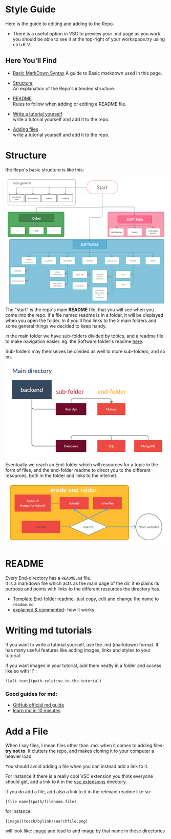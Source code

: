 # Style Guide
Here is the guide to editing and adding to the Repo.  
* There is a useful option in VSC to preview your .md page as you work. you should be able to see it at the top-right of your workspace.try using ctrl+K V.
## Here You'll Find
* [Basic MarkDown Syntax](https://docs.github.com/en/github/writing-on-github/basic-writing-and-formatting-syntax)
A guide to Basic markdown used in this page.

* [Structure](#structure)  
An explanation of the Repo's intended structure.

* [README](#README)  
Rules to follow when adding or editing a README file.
* [Write a tutorial yourself](##writing_md_tutorials)  
write a tutorial yourself and add it to the repo.
* [Adding files](add_a_file)  
write a tutorial yourself and add it to the repo.

# Structure
the Repo's basic structure is like this:  

![diagram](teach/Repo%20Diagram%20-%20new.png)
The "start" is the repo's main __README__ file, that you will see when you come into the repo. if a file named readme is in a folder, it will be displayed when you open the folder. 
In it you'll find links to the 3 main folders and some general things we decided to keep handy.  

in the main folder we have sub-folders divided by topics, and a readme file to make navigation easier.
eg. the Software folder's readme [here](Software\README.md).

Sub-folders may themselves be divided as well to more sub-folders, and so on.
![sub-folders diagram](teach/folders.png)
 

Eventually we reach an End-folder which will resources for a topic in the form of files, and the end-folder readme to direct you to the different resources, both in the folder and links to the internet.
![end-folder diagram](teach/end-folder.png)

# README
Every End-directory has a `README.md` file.  
It is a markdown file which acts as the main page of the dir.
it explains its purpose and points with links to the different resources the directory has.

* [Template End-folder readme](./template.md)- just copy, edit and change the name to `readme.md`
* [explained & commented](./explanation.md)- how it works  

# Writing md tutorials
If you want to write a tutorial yourself, use the .md (markdown) format. It has many useful features like adding images, links and styles to your tutorial.  

If you want images in your tutorial, add them neatly in a folder and access like so with '!' : 
````
![alt-text](path-relative-to-the-tutorial)
```` 

### Good guides for md:  
* [GitHub official md guide](https://guides.github.com/features/mastering-markdown/)
* [learn md in 10 minutes](https://medium.com/better-programming/master-markdown-in-ten-minutes-ce9721c51eb)

# Add a File

When I say files, I mean files other than .md. when it comes to adding files-
__try not to__.
It clutters the repo, and makes cloning it to your computer a heavier load.

You should avoid adding a file when you can instead add a link to it.

For instance if there is a really cool VSC extension you think everyone should get, add a link to it in the [vsc extensions](software/general/extensions/VSC_Extensions) directory.

if you do add a file,  add also a link to it in the relevant readme like so:
````
[file name](path/filename.file)
````
for instance: 
````
[image](teach/bylink/searchfile.png)
```` 

will look like: [image](teach/bylink/searchfile.png) and lead to and image by that name in these directories
